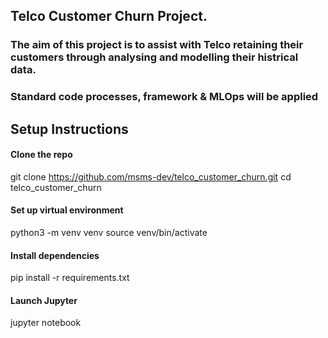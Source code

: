 ## Telco Customer Churn Project.

### The aim of this project is to assist with Telco retaining their customers through analysing and modelling their histrical data.

### Standard code processes, framework & MLOps will be applied

## Setup Instructions

#### Clone the repo
git clone https://github.com/msms-dev/telco_customer_churn.git
cd telco_customer_churn

#### Set up virtual environment
python3 -m venv venv
source venv/bin/activate

#### Install dependencies
pip install -r requirements.txt

#### Launch Jupyter
jupyter notebook